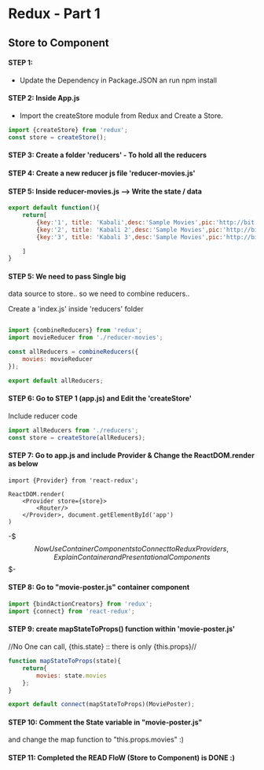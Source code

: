 # Redux - Part 1

## Store to Component

#### STEP 1:

* Update the Dependency in Package.JSON an run npm install

#### STEP 2: Inside App.js

* Import the createStore module from Redux and Create a Store.

```javascript
import {createStore} from 'redux';
const store = createStore();
```

#### STEP 3: Create a folder 'reducers' - To hold all the reducers


#### STEP 4: Create a new reducer js file 'reducer-movies.js'

#### STEP 5: Inside reducer-movies.js --> Write the state / data
	
```javascript
export default function(){
	return[
		{key:'1', title: 'Kabali',desc:'Sample Movies',pic:'http://bit.do/movie-pic1'},
		{key:'2', title: 'Kabali 2',desc:'Sample Movies',pic:'http://bit.do/movie-pic1'},
		{key:'3', title: 'Kabali 3',desc:'Sample Movies',pic:'http://bit.do/movie-pic1'}

	]
}
```

#### STEP 5: We need to pass Single big 
data source to store.. so we need to combine 
reducers..

Create a 'index.js' inside 'reducers' folder

```javascript

import {combineReducers} from 'redux';
import movieReducer from './reducer-movies';

const allReducers = combineReducers({
	movies: movieReducer
});

export default allReducers;

```

#### STEP 6: Go to STEP 1 (app.js) and Edit the 'createStore'

Include reducer code 

```javascript
import allReducers from './reducers';
const store = createStore(allReducers);
```

#### STEP 7: Go to app.js and include Provider & Change the ReactDOM.render as below

```
import {Provider} from 'react-redux';

ReactDOM.render(
	<Provider store={store}>
		<Router/>
	</Provider>, document.getElementById('app')
)
```

-$$$ Now Use Container Components to Connect to Redux Providers, Explain Container and Presentational Components$$$-


#### STEP 8: Go to "movie-poster.js" container component 


```javascript
import {bindActionCreators} from 'redux';
import {connect} from 'react-redux';
```

#### STEP 9: create mapStateToProps() function within 'movie-poster.js'

//No One can call, {this.state} :: there is only {this.props}//

```javascript
function mapStateToProps(state){
	return{
		movies: state.movies
	};
}

export default connect(mapStateToProps)(MoviePoster);

```

#### STEP 10: Comment the State variable in "movie-poster.js"
and change the map function to "this.props.movies" :)

#### STEP 11: Completed the READ FloW (Store to Component) is DONE :)

